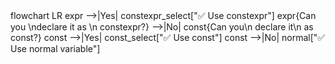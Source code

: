 <div class="mermaid">
flowchart LR
    expr -->|Yes| constexpr_select["✅ Use constexpr"]
    expr{Can you \ndeclare it as \n constexpr?} -->|No| const{Can you\n declare it\n as const?}
    const -->|Yes| const_select["✅ Use const"]
    const -->|No| normal["✅ Use normal variable"]
</div>